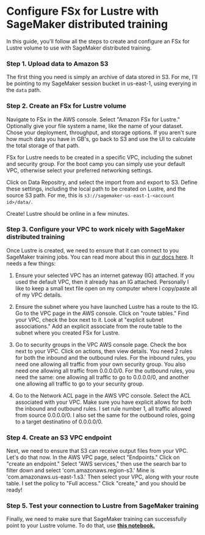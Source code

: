 # Configure FSx for Lustre with SageMaker distributed training
In this guide, you'll follow all the steps to create and configure an FSx for Lustre volume to use with SageMaker distributed training.

### Step 1. Upload data to Amazon S3
The first thing you need is simply an archive of data stored in S3. For me, I'll be pointing to my SageMaker session bucket in us-east-1, using everying in the `data` path.

### Step 2. Create an FSx for Lustre volume
Navigate to FSx in the AWS console. Select "Amazon FSx for Lustre." Optionally give your file system a name, like the name of your dataset. Chose your deployment, throughput, and storage options. If you aren't sure how much data you have in GB's, go back to S3 and use the UI to calculate the total storage of that path.

FSx for Lustre needs to be created in a specific VPC, including the subnet and security group. For the boot camp you can simply use your default VPC, otherwise select your preferred networking settings.

Click on Data Repositry, and select the import from and export to S3. Define these settings, including the local path to be created on Lustre, and the source S3 path. For me, this is `s3://sagemaker-us-east-1-<account id>/data/`.

Create! Lustre should be online in a few minutes.

### Step 3. Configure your VPC to work nicely with SageMaker distributed training
Once Lustre is created, we need to ensure that it can connect to you SageMaker training jobs. You can read more about this in [our docs here](https://docs.aws.amazon.com/sagemaker/latest/dg/train-vpc.html#train-vpc-groups). It needs a few things:

1. Ensure your selected VPC has an internet gateway (IG) attached. If you used the default VPC, then it already has an IG attached. Personally I like to keep a small text file open on my computer where I copy/paste all of my VPC details. 

2. Ensure the subnet where you have launched Lustre has a route to the IG. Go to the VPC page in the AWS console. Click on "route tables." Find your VPC, check the box next to it. Look at "explicit subnet associations." Add an explicit associate from the route table to the subnet where you created FSx for Lustre.

3. Go to security groups in the VPC AWS console page. Check the box next to your VPC. Click on actions, then view details. You need 2 rules for both the inbound and the outbound rules. For the inbound rules, you need one allowing all traffic from your own security group. You also need one allowing all traffic from 0.0.0.0/0. For the outbound rules, you need the same: one allowing all traffic to go to 0.0.0.0/0, and another one allowing all traffic to go to your security group.

4. Go to the Network ACL page in the AWS VPC console. Select the ACL associated with your VPC. Make sure you have explicit allows for both the inbound and outbound rules. I set rule number 1, all traffic allowed from source 0.0.0.0/0. I also set the same for the outbound roles, going to a target destinatino of 0.0.0.0/0.

### Step 4. Create an S3 VPC endpoint
Next, we need to ensure that S3 can receive output files from your VPC. Let's do that now. In the AWS VPC page, select "Endpoints." Click on "create an endpoint." Select "AWS services," then use the search bar to filter down and select 'com.amazonaws.region-s3.' Mine is 'com.amazonaws.us-east-1.s3.' Then select your VPC, along with your route table. I set the policy to "Full access." Click "create," and you should be ready!
    
### Step 5. Test your connection to Lustre from SageMaker training
Finally, we need to make sure that SageMaker training can successfully point to your Lustre volume. To do that, use **[this notebook.](https://github.com/aws-samples/sagemaker-distributed-training-workshop/blob/main/5_boot_camp/lustre/test_lustre.ipynb)**
